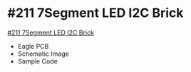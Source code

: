 # #211 7Segment LED I2C Brick

[#211 7Segment LED I2C Brick](http://fabo.io/211.html)

- Eagle PCB
- Schematic Image
- Sample Code